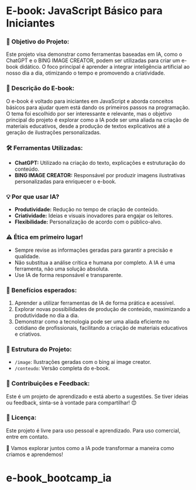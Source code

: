 # E-book: JavaScript Básico para Iniciantes

### 🎯 Objetivo do Projeto:
Este projeto visa demonstrar como ferramentas baseadas em IA, como o ChatGPT e o BING IMAGE CREATOR, podem ser utilizadas para criar um e-book didático. O foco principal é aprender a integrar inteligência artificial ao nosso dia a dia, otimizando o tempo e promovendo a criatividade.

### 📘 Descrição do E-book:
O e-book é voltado para iniciantes em JavaScript e aborda conceitos básicos para ajudar quem está dando os primeiros passos na programação. O tema foi escolhido por ser interessante e relevante, mas o objetivo principal do projeto é explorar como a IA pode ser uma aliada na criação de materiais educativos, desde a produção de textos explicativos até a geração de ilustrações personalizadas.

### 🛠️ Ferramentas Utilizadas:

- **ChatGPT:** Utilizado na criação do texto, explicações e estruturação do conteúdo.
- **BING IMAGE CREATOR:** Responsável por produzir imagens ilustrativas personalizadas para enriquecer o e-book.

### 💡 Por que usar IA?

- **Produtividade:** Redução no tempo de criação de conteúdo.
- **Criatividade:** Ideias e visuais inovadores para engajar os leitores.
- **Flexibilidade:** Personalização de acordo com o público-alvo.

### ⚠️ Ética em primeiro lugar!

- Sempre revise as informações geradas para garantir a precisão e qualidade.
- Não substitua a análise crítica e humana por completo. A IA é uma ferramenta, não uma solução absoluta.
- Use IA de forma responsável e transparente.

### 🌟 Benefícios esperados:

  1. Aprender a utilizar ferramentas de IA de forma prática e acessível.
  2. Explorar novas possibilidades de produção de conteúdo, maximizando a produtividade no dia a dia.
  3. Demonstrar como a tecnologia pode ser uma aliada eficiente no cotidiano de profissionais, facilitando a criação de materiais educativos e criativos.

### 📂 Estrutura do Projeto:

- `/image`: Ilustrações geradas com o bing ai image creator.
- `/conteudo`: Versão completa do e-book.

### 📢 Contribuições e Feedback:
Este é um projeto de aprendizado e está aberto a sugestões. Se tiver ideias ou feedback, sinta-se à vontade para compartilhar! 😊

### 📝 Licença:
Este projeto é livre para uso pessoal e aprendizado. Para uso comercial, entre em contato.

🚀 Vamos explorar juntos como a IA pode transformar a maneira como criamos e aprendemos!
# e-book_bootcamp_ia
